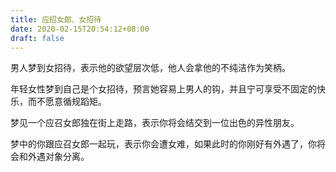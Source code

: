 ```yaml
---
title: 应招女郎、女招待
date: 2020-02-15T20:54:12+08:00
draft: false
---
```


男人梦到女招待，表示他的欲望层次低，他人会拿他的不纯洁作为笑柄。

年轻女性梦到自己是个女招待，预言她容易上男人的钩，并且宁可享受不固定的快乐，而不愿意循规蹈矩。

梦见一个应召女郎独在街上走路，表示你将会结交到一位出色的异性朋友。

梦中的你跟应召女郎一起玩，表示你会遭女难，如果此时的你刚好有外遇了，你将会和外遇对象分离。

